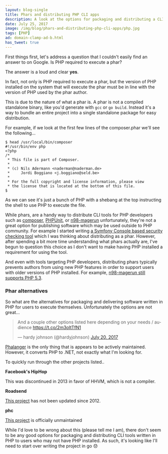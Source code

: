 ```yaml
---
layout: blog-single
title: Phars and distributing PHP CLI apps
description: A look at the options for packaging and distributing a CLI app written in PHP which, unfortunately, are not great.
date: July 25, 2017
image: /img/blog/phars-and-distributing-php-cli-apps/php.jpg
tags: [PHP]
ad: domain-clamp-ad-b.html
has_tweet: true
---
```


First things first, let's address a question that I couldn't easily find an answer to on Google. Is PHP required to execute a phar?

The answer is a loud and clear **yes**.

In fact, not only is PHP required to execute a phar, but the version of PHP installed on the system that will execute the phar must be in line with the version of PHP used by the phar author.

<!-- excerpt_separator -->

This is due to the nature of what a phar is. A phar is not a compiled standalone binary, like you'd generate with `gcc` or `go build`. Instead it's a way to bundle an entire project into a single standalone package for easy distribution.

For example, if we look at the first few lines of the composer.phar we'll see the following...

```
$ head /usr/local/bin/composer
#!/usr/bin/env php
<?php
/*
 * This file is part of Composer.
 *
 * (c) Nils Adermann <naderman@naderman.de>
 *     Jordi Boggiano <j.boggiano@seld.be>
 *
 * For the full copyright and license information, please view
 * the license that is located at the bottom of this file.
$
```

As we can see it's just a bunch of PHP with a shebang at the top instructing the shell to use PHP to execute the file.

While phars, are a handy way to distribute CLI tools for PHP developers such as [composer](https://getcomposer.org/), [PHPUnit](https://phpunit.de/), or [n98-magerun](https://github.com/netz98/n98-magerun) unfortunately, they're not a great option for publishing software which may be used outside to PHP community. For example I started writing [a Symfony Console based security checking tool](https://github.com/mpchadwick/cookie-sec-checker) which I was thinking about distributing as a phar. However, after spending a bit more time understanding what phars actually are, I've begun to question this choice as I don't want to make having PHP installed a requirement for using the tool.

And even with tools targeting PHP developers, distributing phars typically prevents authors from using new PHP features in order to support users with older versions of PHP installed. For example, [n98-magerun still supports PHP 5.3](https://github.com/netz98/n98-magerun#compatibility).

### Phar alternatives

So what are the alternatives for packaging and delivering software written in PHP for users to execute themselves. Unfortunately the options are not great...

<blockquote class="twitter-tweet" data-lang="en"><p lang="en" dir="ltr">And a couple other options listed here depending on your needs / audience <a href="https://t.co/2m3oItTfN1">https://t.co/2m3oItTfN1</a></p>&mdash; hardy johnson (@hardyjohnson) <a href="https://twitter.com/hardyjohnson/status/887924769974214656">July 20, 2017</a></blockquote>

[Phalanger](https://github.com/devsense/phalanger) is the only thing that is appears to be actively maintained. However, it converts PHP to .NET, not exactly what I'm looking for.

To quickly run through the other projects listed..

**Facebook's HipHop**

This was discontinued in 2013 in favor of HHVM, which is not a compiler.

**Roadsend**

[This project](https://github.com/weyrick/roadsend-php) has not been updated since 2012.

**phc**

[This project](https://github.com/pbiggar/phc) is officially unmaintained

While I'd love to be wrong about this (please tell me I am), there don't seem to be any good options for packaging and distributing CLI tools written in PHP to users who may not have PHP installed. As such, it's looking like I'll need to start over writing the project in go :disappointed:

